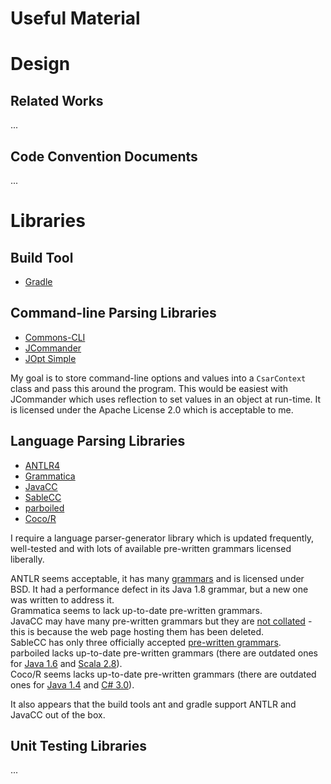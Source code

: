 Useful Material
========

# Design
## Related Works
...

## Code Convention Documents
...

# Libraries
## Build Tool
* [Gradle](https://gradle.org/)

## Command-line Parsing Libraries
* [Commons-CLI](https://commons.apache.org/proper/commons-cli/index.html)
* [JCommander](http://jcommander.org/)
* [JOpt Simple](https://pholser.github.io/jopt-simple/index.html)

My goal is to store command-line options and values into a `CsarContext` class and pass this around the program.
This would be easiest with JCommander which uses reflection to set values in an object at run-time. It is licensed under the Apache License 2.0 which is acceptable to me.

## Language Parsing Libraries
* [ANTLR4](http://www.antlr.org/)
* [Grammatica](https://grammatica.percederberg.net/)
* [JavaCC](https://github.com/javacc/javacc)
* [SableCC](http://www.sablecc.org/)
* [parboiled](https://github.com/sirthias/parboiled/wiki)
* [Coco/R](http://ssw.jku.at/Coco/)

I require a language parser-generator library which is updated frequently, well-tested and with lots of available pre-written grammars licensed liberally.

ANTLR seems acceptable, it has many [grammars](https://github.com/antlr/grammars-v4) and is licensed under BSD. It had a performance defect in its Java 1.8 grammar, but a new one was written to address it.  
Grammatica seems to lack up-to-date pre-written grammars.  
JavaCC may have many pre-written grammars but they are [not collated](https://github.com/javacc/javacc/issues/14) - this is because the web page hosting them has been deleted.  
SableCC has only three officially accepted [pre-written grammars](http://www.sablecc.org/grammars).  
parboiled lacks up-to-date pre-written grammars (there are outdated ones for [Java 1.6](https://github.com/sirthias/parboiled/wiki/Java-Parser) and [Scala 2.8](https://github.com/sirthias/parboiled/wiki/parboiled-for-Scala)).  
Coco/R seems lacks up-to-date pre-written grammars (there are outdated ones for [Java 1.4](http://ssw.jku.at/Coco/Java/Java.ATG) and [C# 3.0](http://ssw.jku.at/Coco/CS/CSharp3.atg)).  

It also appears that the build tools ant and gradle support ANTLR and JavaCC out of the box.

## Unit Testing Libraries
...
